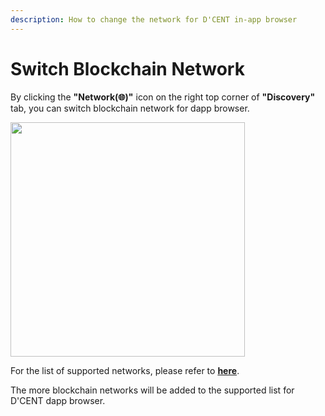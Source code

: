 ```yaml
---
description: How to change the network for D'CENT in-app browser
---
```


# Switch Blockchain Network

By clicking the **"Network(🌐)"** icon on the right top corner of **"Discovery"** tab, you can switch blockchain network for dapp browser.

<div align="left"><img src="../../.gitbook/assets/SwitchNetwork.gif" alt="" width="375"></div>

For the list of supported networks, please refer to [**here**](https://userguide.dcentwallet.com/native-service/dapp-browser#supported-networks).

The more blockchain networks will be added to the supported list for D'CENT dapp browser.
